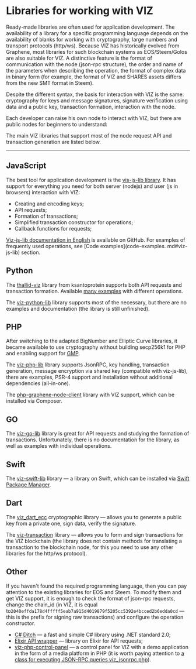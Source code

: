 # Libraries for working with VIZ

Ready-made libraries are often used for application development. The availability of a library for a specific programming language depends on the availability of blanks for working with cryptography, large numbers and transport protocols (http/ws). Because VIZ has historically evolved from Graphene, most libraries for such blockchain systems as EOS/Steem/Golos are also suitable for VIZ. A distinctive feature is the format of communication with the node (json-rpc structure),  the order and name of the parameters when describing the operation, the format of complex data in binary form (for example, the format of VIZ and SHARES assets differs from the new SMT format in Steem).

Despite the different syntax, the basis for interaction with VIZ is the same: cryptography for keys and message signatures, signature verification using data and a public key, transaction formation, interaction with the node.

Each developer can raise his own node to interact with VIZ, but there are public nodes for beginners to understand:

The main VIZ libraries that support most of the node request API and transaction generation are listed below.

***

## JavaScript

The best tool for application development is the [vis-js-lib library](https://github.com/VIZ-Blockchain/vis-js-lib). It has support for everything you need for both server (nodejs) and user (js in browsers) interaction with VIZ:

 - Creating and encoding keys;
 - API requests;
 - Formation of transactions;
 - Simplified transaction constructor for operations;
 - Callback functions for requests;

[Viz-js-lib documentation in English](https://github.com/VIZ-Blockchain/viz-js-lib/tree/master/doc) is available on GitHub. For examples of frequently used operations, see [Code examples](code-examples. md#viz-js-lib) section.

## Python

The [thallid-viz](https://github.com/ksantoprotein/thallid-viz) library from ksantoprotein supports both API requests and transaction formation. Available [many examples](https://github.com/ksantoprotein/thallid-viz/tree/master/examples) with different operations.

The [viz-python-lib](https://github.com/VIZ-Blockchain/viz-python-lib) library supports most of the necessary, but there are no examples and documentation (the library is still unfinished).

## PHP

After switching to the adapted BigNumber and Elliptic Curve libraries, it became available to use cryptography without building secp256k1 for PHP and enabling support for [GMP](https://en.wikipedia.org/wiki/GNU_Multiple_Precision_Arithmetic_Library).

The [viz-php-lib](https://github.com/VIZ-Blockchain/viz-php-lib) library supports JsonRPC, key handling, transaction generation, message encryption via shared key (compatible with viz-js-lib), there are examples, PSR-4 support and installation without additional dependencies (all-in-one).

The [php-graphene-node-client](https://github.com/t3ran13/php-graphene-node-client) library with VIZ support, which can be installed via Composer.

## GO

The [viz-go-lib](https://github.com/VIZ-Blockchain/viz-go-lib) library is great for API requests and studying the formation of transactions. Unfortunately, there is no documentation for the library, as well as examples with individual operations.

## Swift 

The [viz-swift-lib](https://github.com/VIZ-Blockchain/viz-swift-lib) library — a library on Swift, which can be installed via [Swift Package Manager](https://swiftpackageindex.com/VIZ-Blockchain/viz-swift-lib).

## Dart

The [viz_dart_ecc](https://github.com/VizTower/viz_dart_ecc) cryptographic library — allows you to generate a public key from a private one, sign data, verify the signature.

The [viz-transaction](https://github.com/VizTower/viz-transaction) library — allows you to form and sign transactions for the VIZ blockchain (the library does not contain methods for translating a transaction to the blockchain node, for this you need to use any other libraries for the http/ws protocol).

## Other

If you haven't found the required programming language, then you can pay attention to the existing libraries for EOS and Steem. To modify them and get VIZ support, it is enough to check the format of json-rpc requests, change the chain_id (in VIZ, it is equal to`2040effda178d4fffff5eab7a915d4019879f5205cc5392e4bcced2b6edda0cd` — this is the prefix for signing raw transactions) and configure the operation constructor.

 - [C# Ditch](https://github.com/Chainers/Ditch) — a fast and simple C# library using .NET standard 2.0;
 - [Elixir API wrapper](https://github.com/metachaos-systems/steemex) — library on Elixir for API requests;
 - [viz-php-control-panel](https://github.com/VIZ-Blockchain/viz-php-control-panel) — a control panel for VIZ with a demo application in the form of a media platform in PHP (it is worth paying attention to [a class for executing JSON-RPC queries viz_jsonrpc.php](https://github.com/VIZ-Blockchain/viz-php-control-panel/blob/master/class/viz_jsonrpc.php)).